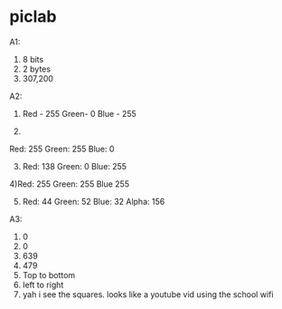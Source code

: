# piclab
A1:
1. 8 bits
2. 2 bytes
3. 307,200

A2:

1) Red - 255
Green- 0
Blue - 255

2) 
Red: 255
Green: 255
Blue: 0

3) Red: 138
Green: 0
Blue: 255

4)Red: 255
Green: 255
Blue 255

5) Red: 44
Green: 52
Blue: 32
Alpha: 156

A3:

1) 0
2) 0
3) 639
4) 479
5) Top to bottom
6) left to right
7) yah i see the squares. looks like a youtube vid using the school wifi

